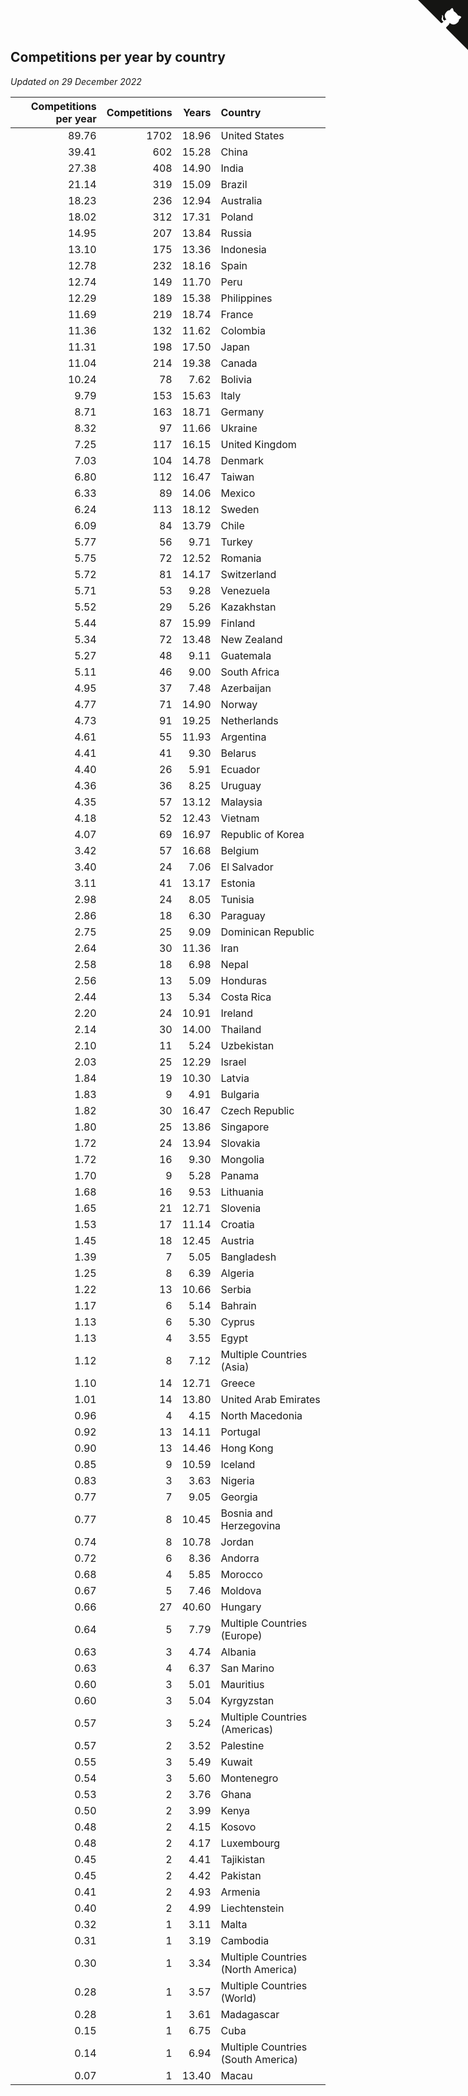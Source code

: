 ## Competitions per year by country

*Updated on 29 December 2022*

| Competitions per year | Competitions | Years | Country |
| ---: | ---: | ---: | :--- |
| 89.76 | 1702 | 18.96 | United States |
| 39.41 | 602 | 15.28 | China |
| 27.38 | 408 | 14.90 | India |
| 21.14 | 319 | 15.09 | Brazil |
| 18.23 | 236 | 12.94 | Australia |
| 18.02 | 312 | 17.31 | Poland |
| 14.95 | 207 | 13.84 | Russia |
| 13.10 | 175 | 13.36 | Indonesia |
| 12.78 | 232 | 18.16 | Spain |
| 12.74 | 149 | 11.70 | Peru |
| 12.29 | 189 | 15.38 | Philippines |
| 11.69 | 219 | 18.74 | France |
| 11.36 | 132 | 11.62 | Colombia |
| 11.31 | 198 | 17.50 | Japan |
| 11.04 | 214 | 19.38 | Canada |
| 10.24 | 78 | 7.62 | Bolivia |
| 9.79 | 153 | 15.63 | Italy |
| 8.71 | 163 | 18.71 | Germany |
| 8.32 | 97 | 11.66 | Ukraine |
| 7.25 | 117 | 16.15 | United Kingdom |
| 7.03 | 104 | 14.78 | Denmark |
| 6.80 | 112 | 16.47 | Taiwan |
| 6.33 | 89 | 14.06 | Mexico |
| 6.24 | 113 | 18.12 | Sweden |
| 6.09 | 84 | 13.79 | Chile |
| 5.77 | 56 | 9.71 | Turkey |
| 5.75 | 72 | 12.52 | Romania |
| 5.72 | 81 | 14.17 | Switzerland |
| 5.71 | 53 | 9.28 | Venezuela |
| 5.52 | 29 | 5.26 | Kazakhstan |
| 5.44 | 87 | 15.99 | Finland |
| 5.34 | 72 | 13.48 | New Zealand |
| 5.27 | 48 | 9.11 | Guatemala |
| 5.11 | 46 | 9.00 | South Africa |
| 4.95 | 37 | 7.48 | Azerbaijan |
| 4.77 | 71 | 14.90 | Norway |
| 4.73 | 91 | 19.25 | Netherlands |
| 4.61 | 55 | 11.93 | Argentina |
| 4.41 | 41 | 9.30 | Belarus |
| 4.40 | 26 | 5.91 | Ecuador |
| 4.36 | 36 | 8.25 | Uruguay |
| 4.35 | 57 | 13.12 | Malaysia |
| 4.18 | 52 | 12.43 | Vietnam |
| 4.07 | 69 | 16.97 | Republic of Korea |
| 3.42 | 57 | 16.68 | Belgium |
| 3.40 | 24 | 7.06 | El Salvador |
| 3.11 | 41 | 13.17 | Estonia |
| 2.98 | 24 | 8.05 | Tunisia |
| 2.86 | 18 | 6.30 | Paraguay |
| 2.75 | 25 | 9.09 | Dominican Republic |
| 2.64 | 30 | 11.36 | Iran |
| 2.58 | 18 | 6.98 | Nepal |
| 2.56 | 13 | 5.09 | Honduras |
| 2.44 | 13 | 5.34 | Costa Rica |
| 2.20 | 24 | 10.91 | Ireland |
| 2.14 | 30 | 14.00 | Thailand |
| 2.10 | 11 | 5.24 | Uzbekistan |
| 2.03 | 25 | 12.29 | Israel |
| 1.84 | 19 | 10.30 | Latvia |
| 1.83 | 9 | 4.91 | Bulgaria |
| 1.82 | 30 | 16.47 | Czech Republic |
| 1.80 | 25 | 13.86 | Singapore |
| 1.72 | 24 | 13.94 | Slovakia |
| 1.72 | 16 | 9.30 | Mongolia |
| 1.70 | 9 | 5.28 | Panama |
| 1.68 | 16 | 9.53 | Lithuania |
| 1.65 | 21 | 12.71 | Slovenia |
| 1.53 | 17 | 11.14 | Croatia |
| 1.45 | 18 | 12.45 | Austria |
| 1.39 | 7 | 5.05 | Bangladesh |
| 1.25 | 8 | 6.39 | Algeria |
| 1.22 | 13 | 10.66 | Serbia |
| 1.17 | 6 | 5.14 | Bahrain |
| 1.13 | 6 | 5.30 | Cyprus |
| 1.13 | 4 | 3.55 | Egypt |
| 1.12 | 8 | 7.12 | Multiple Countries (Asia) |
| 1.10 | 14 | 12.71 | Greece |
| 1.01 | 14 | 13.80 | United Arab Emirates |
| 0.96 | 4 | 4.15 | North Macedonia |
| 0.92 | 13 | 14.11 | Portugal |
| 0.90 | 13 | 14.46 | Hong Kong |
| 0.85 | 9 | 10.59 | Iceland |
| 0.83 | 3 | 3.63 | Nigeria |
| 0.77 | 7 | 9.05 | Georgia |
| 0.77 | 8 | 10.45 | Bosnia and Herzegovina |
| 0.74 | 8 | 10.78 | Jordan |
| 0.72 | 6 | 8.36 | Andorra |
| 0.68 | 4 | 5.85 | Morocco |
| 0.67 | 5 | 7.46 | Moldova |
| 0.66 | 27 | 40.60 | Hungary |
| 0.64 | 5 | 7.79 | Multiple Countries (Europe) |
| 0.63 | 3 | 4.74 | Albania |
| 0.63 | 4 | 6.37 | San Marino |
| 0.60 | 3 | 5.01 | Mauritius |
| 0.60 | 3 | 5.04 | Kyrgyzstan |
| 0.57 | 3 | 5.24 | Multiple Countries (Americas) |
| 0.57 | 2 | 3.52 | Palestine |
| 0.55 | 3 | 5.49 | Kuwait |
| 0.54 | 3 | 5.60 | Montenegro |
| 0.53 | 2 | 3.76 | Ghana |
| 0.50 | 2 | 3.99 | Kenya |
| 0.48 | 2 | 4.15 | Kosovo |
| 0.48 | 2 | 4.17 | Luxembourg |
| 0.45 | 2 | 4.41 | Tajikistan |
| 0.45 | 2 | 4.42 | Pakistan |
| 0.41 | 2 | 4.93 | Armenia |
| 0.40 | 2 | 4.99 | Liechtenstein |
| 0.32 | 1 | 3.11 | Malta |
| 0.31 | 1 | 3.19 | Cambodia |
| 0.30 | 1 | 3.34 | Multiple Countries (North America) |
| 0.28 | 1 | 3.57 | Multiple Countries (World) |
| 0.28 | 1 | 3.61 | Madagascar |
| 0.15 | 1 | 6.75 | Cuba |
| 0.14 | 1 | 6.94 | Multiple Countries (South America) |
| 0.07 | 1 | 13.40 | Macau |


<a href="https://github.com/JustinTimeCuber/wca_statistics" class="github-corner" aria-label="View source on Github"><svg width="80" height="80" viewBox="0 0 250 250" style="fill:#151513; color:#fff; position: absolute; top: 0; border: 0; right: 0;" aria-hidden="true"><path d="M0,0 L115,115 L130,115 L142,142 L250,250 L250,0 Z"></path><path d="M128.3,109.0 C113.8,99.7 119.0,89.6 119.0,89.6 C122.0,82.7 120.5,78.6 120.5,78.6 C119.2,72.0 123.4,76.3 123.4,76.3 C127.3,80.9 125.5,87.3 125.5,87.3 C122.9,97.6 130.6,101.9 134.4,103.2" fill="currentColor" style="transform-origin: 130px 106px;" class="octo-arm"></path><path d="M115.0,115.0 C114.9,115.1 118.7,116.5 119.8,115.4 L133.7,101.6 C136.9,99.2 139.9,98.4 142.2,98.6 C133.8,88.0 127.5,74.4 143.8,58.0 C148.5,53.4 154.0,51.2 159.7,51.0 C160.3,49.4 163.2,43.6 171.4,40.1 C171.4,40.1 176.1,42.5 178.8,56.2 C183.1,58.6 187.2,61.8 190.9,65.4 C194.5,69.0 197.7,73.2 200.1,77.6 C213.8,80.2 216.3,84.9 216.3,84.9 C212.7,93.1 206.9,96.0 205.4,96.6 C205.1,102.4 203.0,107.8 198.3,112.5 C181.9,128.9 168.3,122.5 157.7,114.1 C157.9,116.9 156.7,120.9 152.7,124.9 L141.0,136.5 C139.8,137.7 141.6,141.9 141.8,141.8 Z" fill="currentColor" class="octo-body"></path></svg></a><style>.github-corner:hover .octo-arm{animation:octocat-wave 560ms ease-in-out}@keyframes octocat-wave{0%,100%{transform:rotate(0)}20%,60%{transform:rotate(-25deg)}40%,80%{transform:rotate(10deg)}}@media (max-width:500px){.github-corner:hover .octo-arm{animation:none}.github-corner .octo-arm{animation:octocat-wave 560ms ease-in-out}}</style>

